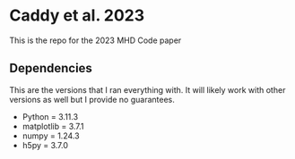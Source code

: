 # Caddy et al. 2023

This is the repo for the 2023 MHD Code paper

## Dependencies

This are the versions that I ran everything with. It will likely work with other versions as well but I provide no guarantees.

- Python = 3.11.3
- matplotlib = 3.7.1
- numpy = 1.24.3
- h5py = 3.7.0
